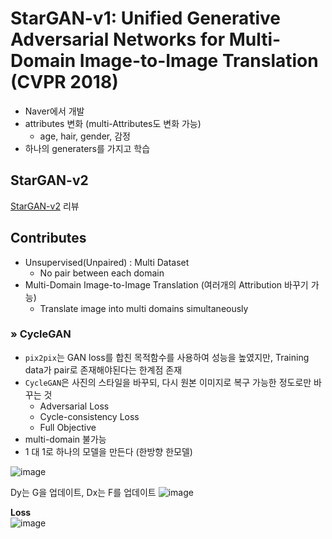 # StarGAN-v1: Unified Generative Adversarial Networks for Multi-Domain Image-to-Image Translation (CVPR 2018)
- Naver에서 개발
- attributes 변화 (multi-Attributes도 변화 가능)
  - age, hair, gender, 감정
- 하나의 generaters를 가지고 학습

## StarGAN-v2
[StarGAN-v2](https://github.com/dnwjddl/PaperReview_v1/blob/master/4nd_paper(StarGANv2).md) 리뷰


## Contributes
- Unsupervised(Unpaired) : Multi Dataset
  - No pair between each domain
- Multi-Domain Image-to-Image Translation (여러개의 Attribution 바꾸기 가능)
  - Translate image into multi domains simultaneously
  
  
### » CycleGAN
- ```pix2pix```는 GAN loss를 합친 목적함수를 사용하여 성능을 높였지만, Training data가 pair로 존재해야된다는 한계점 존재
- ```CycleGAN```은 사진의 스타일을 바꾸되, 다시 원본 이미지로 복구 가능한 정도로만 바꾸는 것
  - Adversarial Loss
  - Cycle-consistency Loss
  - Full Objective
- multi-domain 불가능
- 1 대 1로 하나의 모델을 만든다 (한방향 한모델)

![image](https://user-images.githubusercontent.com/72767245/106115791-7a4f3f00-6194-11eb-8a78-ee2f5f63c19b.png)

Dy는 G을 업데이트, Dx는 F를 업데이트
![image](https://user-images.githubusercontent.com/72767245/106115651-58ee5300-6194-11eb-9915-bdc20afed69b.png)

**Loss**  
![image](https://user-images.githubusercontent.com/72767245/106149400-8e5b6680-61bd-11eb-9eed-a474b0239417.png)
